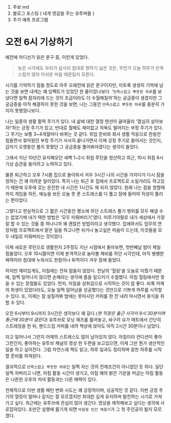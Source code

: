1. 주보 md 
2. 블로그 포스팅 ( 내게 영감을 주는 유투버들 )
3. 주가 예측 프로그램

# 오전 6시 기상하기

예전에 어디선가 읽은 문구 중, 이런게 있었다.

> 늦은 시각에도 우리가 쉽사리 침대로 향하기 싫은 것은, 무언가 오늘 하루가 만족스럽지 않아 아쉬운 마음 때문일지 모른다.

시기를 기억하기 힘들 정도로 아주 오래전에 읽은 문구이지만, 이토록 생생히 기억에 남는 것을 보면 내게는 꽤 임팩트가 있었던 한 줄이었나보다. '`만족스럽고 뿌듯한 하루`를 보냈다면 일찍 잠자리에 드는 것이 조금이라도 더 수월해질까'하는 궁금증이 생겼지만 그 궁금증을 아직 해결하지 못한 것을 보면, 나는 그동안 `만족스럽고 뿌듯한 하루`를 충분히 가지지 못했었나보다.

나는 일종의 생활 활력 주기가 있다. 내 삶에 대한 열정 텐션이 끓어올라 '열심히 살아보자!'하는 긍정 주기가 있고, 반대로 뭘해도 재미없고 의욕도 떨어지는 부정 주기가 있다. 그 주기는 보통 3~4개월마다 바뀌는 것 같다. 취업 준비와 회사 생활 적응으로 한동안 힘들면서 찾아왔던 부정 주기가 서서히 끝나가면서 이제 긍정 주기로 들어서는 것인지, 갑자기 오랫동안 풀지 못했던 그 궁금증을 풀어봐야겠다는 생각이 들었다.

그래서 지난 10년간 유지해오던 새벽 1~2시 취침 루틴을 청산하고 최근, 10시 취침 6시 기상 습관을 들이려고 노력하고 있다. 

물론 퇴근하고 오후 7시쯤 집으로 돌아와서 겨우 3시간 나의 시간을 가지다가 다시 잠을 청하는 건 꽤 어려운 일이었다. 특히 나는 퇴근 후 집에서 프로젝트로 소일거리도 하고있기 때문에 오후에 갖는 온전한 내 시간은 1시간도 채 되지 않았다. 원래 나는 잠을 청할때까지 게임을 하든, 예능을 보든 오늘 못 푼 스트레스를 다 풀고 잠에 들어야 직성이 풀리는 편이었다.

그렇다고 현실적으로 그 짧은 시간동안 평소에 하던 스트레스 풀기 행위를 모두 해낼 수는 없었기에 내가 택한 방법은 '모두 미뤄버리기'였다. 미루기야말로 내가 세상에서 가장 잘 할 수 있는 것들 중 하나니까 꽤 괜찮은 방법이라고 생각했다. 집에와서도 업무의 연장처럼 프로젝트에서 맡은 일을 하고나면 쉬거나 놀고싶은 마음이 드는데, 이것들을 모두 내일로 미뤄버리는 것이었다.

이제 새로운 루틴으로 생활한지 2주정도 지난 시점에서 돌아보면, 첫번째날 밤이 제일 힘들었다. 오후 10시쯤이면 이제 본격적으로 놀아볼 채비를 하던 시각인데, 아직 쌩쌩한 체력이라 침대에 누워서도 한참이나 뒤척이다 겨우 잠에 들었다. 

하지만 재미있게도, 아침에는 전혀 힘들지 않았다. 전날의 '힐링'을 오늘로 미뤘기 때문에, 일찍 일어나지 않으면 손해라는 생각에 몸을 일으키기 수월했다. 아침 힐링에서만 찾을 수 있는 장점들도 있었다. 먼저, 아침을 성취감으로 시작하는 것이 참 좋다. 비록 어제의 희생이 있었더라도, 오늘 일찍 일어남을 성공했다는 것만으로 기쁘게 하루를 시작할 수 있다. 또, 이제는 잠 설칠까봐 밤에는 못마시던 커피를 한 잔 내려 마시면서 휴식을 취할 수 있다. 

오전 6시부터 9시까지 3시간은 생각보다 꽤 길다.(_현 직장은 출근 시각이 9시 30분이며 통근에 30분이 걸린다_) 유투브로 모닝 재즈를 틀어놓고, 싸구려 요가 매트에서 간단히 스트레칭을 한 뒤, 핸드드립 커피를 내려 책상에 앉아도 아직 2시간 30분이나 남았다.

자고 일어나서 그런지 어제의 스트레스도 많이 남아있지 않다. 아침이라 컨디션이 좋아 그런건지, 좋아하는 유투브 채널의 영상 한 두편을 보고있으면, 이제 그만 뭔가 생산적인 일을 하고 싶어진다. 그럼 자연스레 책도 읽고, 하루 일과도 정리하며 알찬 하루를 시작할 준비를 하게된다.

결과적으로 `만족스럽고 뿌듯한 하루`는 일찍 자는 것의 전제조건이 아니었던 듯 하다. 일단 일찍 자버리고 나면, 아침 활동 시간이 생기고, 아침 해의 밝은 기운을 머금는 아침 활동은 나른한 오후의 저녁 활동과는 다른 매력이 있다. 

전체적으로 이번 생활 패턴 변화 시도는 꽤 긍정적이며, 성공적인 것 같다. 이번 긍정 주기의 열정이 얼마나 갈지는 잘 모르겠지만 최대한 길게 유지하며 발전하는 시기로 가져가고 싶다. 최근에는 유투브에 관심이  많이 생긴다. 영상을 제작해보고 싶다는 생각에 사로잡혀있다. 조만간 실행에 옮기게 되면 `아침형 인간 체험기`가 그 첫 주인공이 될지 모르겠다.
